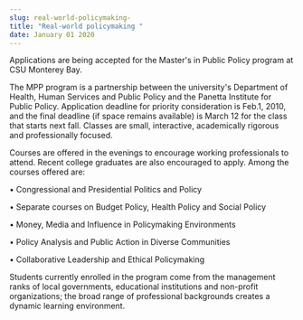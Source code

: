 ```yaml
---
slug: real-world-policymaking-
title: "Real-world policymaking "
date: January 01 2020
---
```


<p>Applications are being accepted for the Master's in Public Policy program at CSU Monterey Bay.
</p><p>The MPP program is a partnership between the university's Department of Health, Human Services and Public Policy and the Panetta Institute for Public Policy. Application deadline for priority consideration is Feb.1, 2010, and the final deadline &#40;if space remains available&#41; is March 12 for the class that starts next fall. Classes are small, interactive, academically rigorous and professionally focused.
</p><p>Courses are offered in the evenings to encourage working professionals to attend. Recent college graduates are also encouraged to apply. Among the courses offered are:
</p><p>• Congressional and Presidential Politics and Policy
</p><p>• Separate courses on Budget Policy, Health Policy and Social Policy
</p><p>• Money, Media and Influence in Policymaking Environments
</p><p>• Policy Analysis and Public Action in Diverse Communities
</p><p>• Collaborative Leadership and Ethical Policymaking
</p><p>Students currently enrolled in the program come from the management ranks of local governments, educational institutions and non&#45;profit organizations; the broad range of professional backgrounds creates a dynamic learning environment.
</p>
